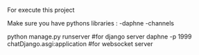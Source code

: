For execute this project 

Make sure you have pythons libraries :
-daphne
-channels 

python manage.py runserver                  #for django server
daphne -p 1999 chatDjango.asgi:application  #for websocket server

